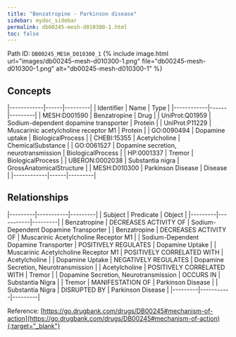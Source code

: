 ```yaml
---
title: "Benzatropine - Parkinson disease"
sidebar: mydoc_sidebar
permalink: db00245-mesh-d010300-1.html
toc: false 
---
```



Path ID: `DB00245_MESH_D010300_1`
{% include image.html url="images/db00245-mesh-d010300-1.png" file="db00245-mesh-d010300-1.png" alt="db00245-mesh-d010300-1" %}

## Concepts

|------------|------|---------|
| Identifier | Name | Type    |
|------------|------|---------|
| MESH:D001590 | Benzatropine | Drug |
| UniProt:Q01959 | Sodium-dependent dopamine transporter | Protein |
| UniProt:P11229 | Muscarinic acetylcholine receptor M1 | Protein |
| GO:0090494 | Dopamine uptake | BiologicalProcess |
| CHEBI:15355 | Acetylcholine | ChemicalSubstance |
| GO:0061527 | Dopamine secretion, neurotransmission | BiologicalProcess |
| HP:0001337 | Tremor | BiologicalProcess |
| UBERON:0002038 | Substantia nigra | GrossAnatomicalStructure |
| MESH:D010300 | Parkinson Disease | Disease |
|------------|------|---------|

## Relationships

|---------|-----------|---------|
| Subject | Predicate | Object  |
|---------|-----------|---------|
| Benzatropine | DECREASES ACTIVITY OF | Sodium-Dependent Dopamine Transporter |
| Benzatropine | DECREASES ACTIVITY OF | Muscarinic Acetylcholine Receptor M1 |
| Sodium-Dependent Dopamine Transporter | POSITIVELY REGULATES | Dopamine Uptake |
| Muscarinic Acetylcholine Receptor M1 | POSITIVELY CORRELATED WITH | Acetylcholine |
| Dopamine Uptake | NEGATIVELY REGULATES | Dopamine Secretion, Neurotransmission |
| Acetylcholine | POSITIVELY CORRELATED WITH | Tremor |
| Dopamine Secretion, Neurotransmission | OCCURS IN | Substantia Nigra |
| Tremor | MANIFESTATION OF | Parkinson Disease |
| Substantia Nigra | DISRUPTED BY | Parkinson Disease |
|---------|-----------|---------|

Reference: [https://go.drugbank.com/drugs/DB00245#mechanism-of-action](https://go.drugbank.com/drugs/DB00245#mechanism-of-action){:target="_blank"}